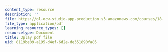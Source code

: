 ```yaml
---
content_type: resource
description: ''
file: https://ol-ocw-studio-app-production.s3.amazonaws.com/courses/18-01sc-single-variable-calculus-fall-2010/8119be09a195d4ef6d2ede351890fa85_z1FRDkxlmg8.pdf
file_type: application/pdf
learning_resource_types: []
resourcetype: Document
title: 3play pdf file
uid: 8119be09-a195-d4ef-6d2e-de351890fa85
---
```

